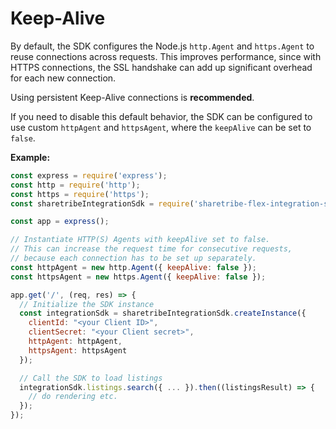 # Keep-Alive

By default, the SDK configures the Node.js `http.Agent` and `https.Agent` to
reuse connections across requests. This improves performance, since with HTTPS
connections, the SSL handshake can add up significant overhead for each new
connection.

Using persistent Keep-Alive connections is **recommended**.

If you need to disable this default behavior, the SDK can be configured to use
custom `httpAgent` and `httpsAgent`, where the `keepAlive` can be set to
`false`.

**Example:**

``` js
const express = require('express');
const http = require('http');
const https = require('https');
const sharetribeIntegrationSdk = require('sharetribe-flex-integration-sdk');

const app = express();

// Instantiate HTTP(S) Agents with keepAlive set to false.
// This can increase the request time for consecutive requests,
// because each connection has to be set up separately.
const httpAgent = new http.Agent({ keepAlive: false });
const httpsAgent = new https.Agent({ keepAlive: false });

app.get('/', (req, res) => {
  // Initialize the SDK instance
  const integrationSdk = sharetribeIntegrationSdk.createInstance({
    clientId: "<your Client ID>",
    clientSecret: "<your Client secret>",
    httpAgent: httpAgent,
    httpsAgent: httpsAgent
  });

  // Call the SDK to load listings
  integrationSdk.listings.search({ ... }).then((listingsResult) => {
    // do rendering etc.
  });
});
```
